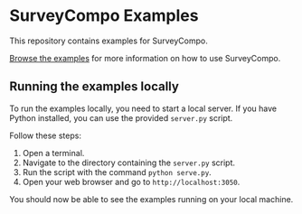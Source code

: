 # SurveyCompo Examples

This repository contains examples for SurveyCompo.

[Browse the examples](https://surveycompo.github.io/examples/) for more information on how to use SurveyCompo.

## Running the examples locally

To run the examples locally, you need to start a local server. If you have Python installed, you can use the provided `server.py` script.

Follow these steps:

1. Open a terminal.
2. Navigate to the directory containing the `server.py` script.
3. Run the script with the command `python serve.py`.
4. Open your web browser and go to `http://localhost:3050`.

You should now be able to see the examples running on your local machine.